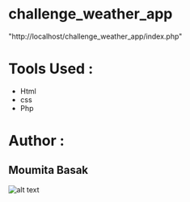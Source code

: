 # challenge_weather_app
<url> "http://localhost/challenge_weather_app/index.php"
# Tools Used :
* Html 
* css
* Php 

# Author :
## Moumita Basak
![alt text](http://localhost/challenge_weather_app/index.php")
